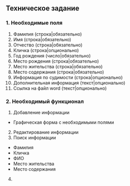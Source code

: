 ## Техническое задание
### 1. Необходимые поля
1. Фамилия (строка|обязательно)
2. Имя (строка|обязательно)
3. Отчество (строка|обязательно)
4. Кличка (строка|опционально)
5. Год рождения (число|обязательно)
6. Место рождения (строка|обязательно)
7. Место жительства (строка|обязательно)
8. Место содержания (строка|обязательно)
9. Информация по судимости (строка|опционально)
10. Дополнительная информация (текст|опционально)
11. Ссылка на файл word (текст|опционально)

### 2. Необходимый функционал
1. Добавление информации
 * Графическая форма с необходимыми полями
2. Редактирование информации
3. Поиск информации
  * Фамилия
  * Кличка
  * ФИО
  * Место жительства
  * Место содержания
4.  
